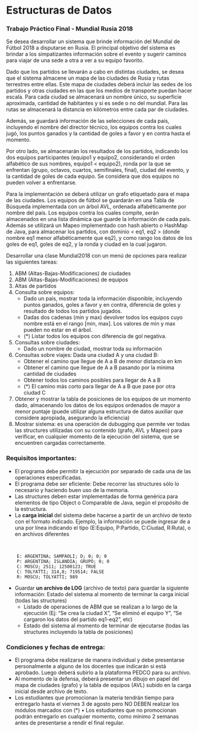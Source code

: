 # Estructuras de Datos

### Trabajo Práctico Final - Mundial Rusia 2018
<p>Se desea desarrollar un sistema que brinde información del Mundial de Fútbol 2018 a disputarse en
Rusia. El principal objetivo del sistema es brindar a los simpatizantes información sobre el evento y
sugerir caminos para viajar de una sede a otra a ver a su equipo favorito.</p>
<p>Dado que los partidos se llevarán a cabo en distintas ciudades, se desea que el sistema almacene
un mapa de las ciudades de Rusia y rutas terrestres entre ellas. Este mapa de ciudades deberá
incluir las sedes de los partidos y otras ciudades en las que los medios de transporte puedan hacer
escala. Para cada ciudad se almacenará un nombre único, su superficie aproximada, cantidad de
habitantes y si es sede o no del mundial. Para las rutas se almacenará la distancia en kilómetros
entre cada par de ciudades.</p>
<p>Además, se guardará información de las selecciones de cada país, incluyendo el nombre del director
técnico, los equipos contra los cuales jugó, los puntos ganados y la cantidad de goles a favor y en
contra hasta el momento.</p>
<p>Por otro lado, se almacenarán los resultados de los partidos, indicando los dos equipos participantes
(equipo1 y equipo2, considerando el orden alfabético de sus nombres, equipo1 < equipo2), ronda por
la que se enfrentan (grupo, octavos, cuartos, semifinales, final), ciudad del evento, y la cantidad de
goles de cada equipo. Se considera que dos equipos no pueden volver a enfrentarse.</p>
<p>Para la implementación se deberá utilizar un grafo etiquetado para el mapa de las ciudades. Los
equipos de fútbol se guardarán en una Tabla de Búsqueda implementada con un árbol AVL,
ordenada alfabéticamente por nombre del país. Los equipos contra los cuales compite, serán
almacenados en una lista dinámica que guarde la información de cada país.
Además se utilizará un
Mapeo implementado con hash abierto o HashMap de Java, para almacenar los partidos, con
dominio < eq1, eq2 > (donde nombre eq1 menor alfabéticamente que eq2), y como rango los datos
de los goles de eq1, goles de eq2, y la ronda y ciudad en la cual jugaron.</p>
<p>Desarrollar una clase Mundial2018 con un menú de opciones para realizar las siguientes tareas:</p>

1. ABM (Altas-Bajas-Modificaciones) de ciudades
2. ABM (Altas-Bajas-Modificaciones) de equipos
3. Altas de partidos
4. Consulta sobre equipos:
    - Dado un país, mostrar toda la información disponible, incluyendo puntos ganados, goles
a favor y en contra, diferencia de goles y resultado de todos los partidos jugados.
    - Dadas dos cadenas (min y max) devolver todos los equipos cuyo nombre está en el
rango [min, max]. Los valores de min y max pueden no estar en el árbol.
    - (*) Listar todos los equipos con diferencia de gol negativa.
5. Consultas sobre ciudades:
    - Dado un nombre de ciudad, mostrar toda su información
6. Consultas sobre viajes: Dada una ciudad A y una ciudad B:
    - Obtener el camino que llegue de A a B de menor distancia en km
    - Obtener el camino que llegue de A a B pasando por la mínima cantidad de ciudades
    - Obtener todos los caminos posibles para llegar de A a B
    - (*) El camino más corto para llegar de A a B que pase por otra ciudad C
7. Obtener y mostrar la tabla de posiciones de los equipos de un momento dado, almacenando
los datos de los equipos ordenados de mayor a menor puntaje (puede utilizar alguna
estructura de datos auxiliar que considere apropiada, asegurando la eficiencia)
8. Mostrar sistema: es una operación de dubugging que permite ver todas las structures
utilizadas con su contenido (grafo, AVL y Mapeo) para verificar, en cualquier momento de la
ejecución del sistema, que se encuentren cargadas correctamente.

### Requisitos importantes:
+ El programa debe permitir la ejecución por separado de cada una de las operaciones
especificadas.
+ El programa debe ser eficiente: Debe recorrer las structures sólo lo necesario y haciendo
buen uso de la memoria.
+ Las structures deben estar implementadas de forma genérica para elementos de tipo Object
o Comparable de Java, según el propósito de la estructura.
+ La **carga inicial** del sistema debe hacerse a partir de un archivo de texto con el formato
indicado. Ejemplo, la información se puede ingresar de a una por línea indicando el tipo
(E:Equipo, P:Partido, C:Ciudad, R:Ruta), o en archivos diferentes
<br>

    	E: ARGENTINA; SAMPAOLI; D; 0; 0; 0
		P: ARGENTINA; ISLANDIA; GRUPO; 0; 0
		C: MOSCU; 2511; 12500123; TRUE
		C: TOLYATTI; 314,8; 719514; FALSE
		R: MOSCU; TOLYATTI; 989
		
+ Guardar **un archivo de LOG** (archivo de texto) para guardar la siguiente información:
 Estado del sistema al momento de terminar la carga inicial (todas las structures)
    * Listado de operaciones de ABM que se realizan a lo largo de la ejecución (Ej: “Se crea la
ciudad X”, “Se eliminó el equipo Y”, “Se cargaron los datos del partido eq1-eq2”, etc)
    * Estado del sistema al momento de terminar de ejecutarse (todas las structures
incluyendo la tabla de posiciones)

### Condiciones y fechas de entrega:
- El programa debe realizarse de manera individual y debe presentarse personalmente a
alguno de los docentes que indicarán si está aprobado. Luego deberá subirlo a la plataforma
PEDCO para su archivo.
- Al momento de la defensa, deberá presentar un dibujo en papel del mapa de ciudades (grafo)
y la tabla de equipos (AVL) subido en la carga inicial desde archivo de texto.
- Los estudiantes que promocionan la materia tendrán tiempo para entregarlo hasta el viernes
3 de agosto pero NO DEBEN realizar los módulos marcados con (*)
• Los estudiantes que no promocionan podrán entregarlo en cualquier momento, como mínimo
2 semanas antes de presentarse a rendir el final regular.